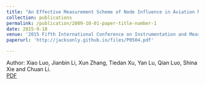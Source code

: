 ```yaml
---
title: "An Effective Measurement Scheme of Node Influence in Aviation Network"
collection: publications
permalink: /publication/2009-10-01-paper-title-number-1
date: 2015-9-18
venue: '2015 Fifth International Conference on Instrumentation and Measurement, Computer, Communication and Control (IMCCC)'
paperurl: 'http://jacksonly.github.io/files/P0504.pdf'

---
```

Author: Xiao Luo, Jianbin Li, Xun Zhang, Tiedan Xu, Yan Lu, Qian Luo, Shina Xie and Chuan Li. <br/>
[PDF](http://jacksonly.github.io/files/P0504.pdf)
